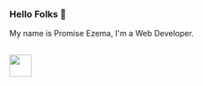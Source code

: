 <h3>Hello Folks 👋</h3>

My name is Promise Ezema, I'm a Web Developer.

## <img height="40" src="https://raw.githubusercontent.com/innng/innng/master/assets/kyubey.gif"/>
